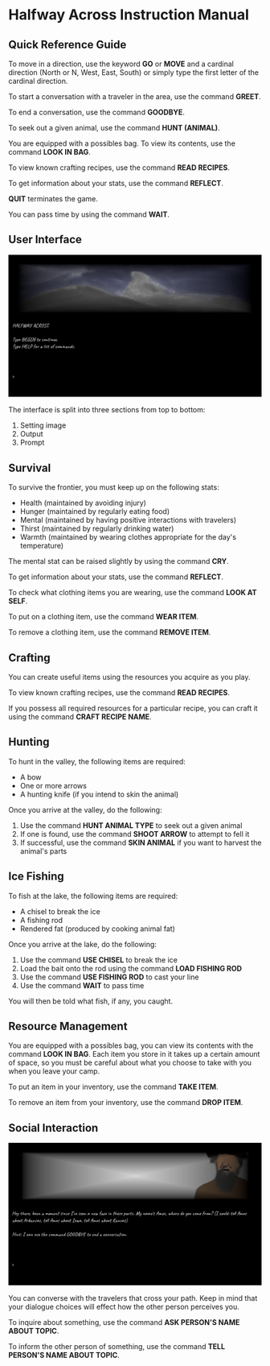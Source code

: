 # Halfway Across Instruction Manual
## Quick Reference Guide

To move in a direction, use the keyword  **GO** or **MOVE** and a cardinal direction (North or N, West, East, South) or simply type the first letter of the cardinal direction. 

To start a conversation with a traveler in the area, use the command **GREET**.

To end a conversation, use the command **GOODBYE**.

To seek out a given animal, use the command **HUNT (ANIMAL)**.

You are equipped with a possibles bag. To view its contents, use the command **LOOK IN BAG**.

To view known crafting recipes, use the command **READ RECIPES**.

To get information about your stats, use the command **REFLECT**.

**QUIT** terminates the game.

You can pass time by using the command **WAIT**.

## User Interface
![Menu Preview](../resources/images/manual/menuPreview.png)

The interface is split into three sections from top to bottom:
1. Setting image
2. Output
3. Prompt

## Survival
To survive the frontier, you must keep up on the following stats:
- Health (maintained by avoiding injury)
- Hunger (maintained by regularly eating food)
- Mental (maintained by having positive interactions with travelers)
- Thirst (maintained by regularly drinking water)
- Warmth (maintained by wearing clothes appropriate for the day's temperature)

The mental stat can be raised slightly by using the command **CRY**.

To get information about your stats, use the command **REFLECT**.

To check what clothing items you are wearing, use the command **LOOK AT SELF**.

To put on a clothing item, use the command **WEAR ITEM**.

To remove a clothing item, use the command **REMOVE ITEM**.

## Crafting
You can create useful items using the resources you acquire as you play. 

To view known crafting recipes, use the command **READ RECIPES**. 

If you possess all required resources for a particular recipe, you can craft it using the command **CRAFT RECIPE NAME**.

## Hunting
To hunt in the valley, the following items are required:
- A bow
- One or more arrows
- A hunting knife (if you intend to skin the animal)

Once you arrive at the valley, do the following:
1. Use the command **HUNT ANIMAL TYPE** to seek out a given animal
2. If one is found, use the command **SHOOT ARROW** to attempt to fell it
3. If successful, use the command **SKIN ANIMAL** if you want to harvest the animal's parts

## Ice Fishing
To fish at the lake, the following items are required:
- A chisel to break the ice
- A fishing rod
- Rendered fat (produced by cooking animal fat)

Once you arrive at the lake, do the following:
1. Use the command **USE CHISEL** to break the ice
2. Load the bait onto the rod using the command **LOAD FISHING ROD**
3. Use the command **USE FISHING ROD** to cast your line
4. Use the command **WAIT** to pass time

You will then be told what fish, if any, you caught.

## Resource Management
You are equipped with a possibles bag, you can view its contents with the command **LOOK IN BAG**. Each item you store in it takes up a certain amount of space, so you must be careful about what you choose to take with you when you leave your camp.

To put an item in your inventory, use the command **TAKE ITEM**. 

To remove an item from your inventory, use the command **DROP ITEM**.

## Social Interaction
![Social Interaction Preview](../resources/images/manual/social.png)

You can converse with the travelers that cross your path. Keep in mind that your dialogue choices will effect how the other person perceives you.

To inquire about something, use the command **ASK PERSON'S NAME ABOUT TOPIC**. 

To inform the other person of something, use the command **TELL PERSON'S NAME ABOUT TOPIC**.
